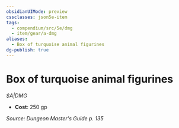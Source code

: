 ```yaml
---
obsidianUIMode: preview
cssclasses: json5e-item
tags:
  - compendium/src/5e/dmg
  - item/gear/a-dmg
aliases:
  - Box of turquoise animal figurines
dg-publish: true
---
```

# Box of turquoise animal figurines
*$A|DMG*  

- **Cost**: 250 gp

*Source: Dungeon Master's Guide p. 135*